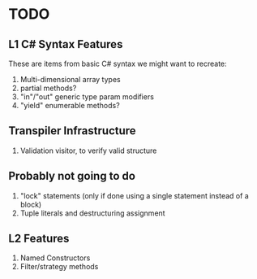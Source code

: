 ﻿# TODO

## L1 C# Syntax Features

These are items from basic C# syntax we might want to recreate:

1. Multi-dimensional array types
1. partial methods?
1. "in"/"out" generic type param modifiers
1. "yield" enumerable methods?

## Transpiler Infrastructure

1. Validation visitor, to verify valid structure

## Probably not going to do

1. "lock" statements (only if done using a single statement instead of a block)
1. Tuple literals and destructuring assignment

## L2 Features

1. Named Constructors
1. Filter/strategy methods
